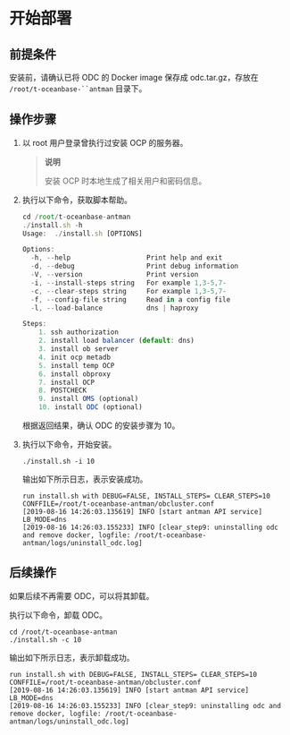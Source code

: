 # 开始部署

## 前提条件

安装前，请确认已将 ODC 的 Docker image 保存成 odc.tar.gz，存放在 `/root/t-oceanbase-``antman` 目录下。

## 操作步骤

1. 以 root 用户登录曾执行过安装 OCP 的服务器。

   > **说明**
   >
   > 安装 OCP 时本地生成了相关用户和密码信息。

2. 执行以下命令，获取脚本帮助。

   ```javascript
   cd /root/t-oceanbase-antman
   ./install.sh -h
   Usage:  ./install.sh [OPTIONS]
   
   Options:
     -h, --help                   Print help and exit
     -d, --debug                  Print debug information
     -V, --version                Print version
     -i, --install-steps string   For example 1,3-5,7-
     -c, --clear-steps string     For example 1,3-5,7-
     -f, --config-file string     Read in a config file
     -l, --load-balance           dns | haproxy
   
   Steps:
       1. ssh authorization
       2. install load balancer (default: dns)
       3. install ob server
       4. init ocp metadb
       5. install temp OCP
       6. install obproxy
       7. install OCP
       8. POSTCHECK
       9. install OMS (optional)
       10. install ODC (optional)
   ```

   根据返回结果，确认 ODC 的安装步骤为 10。

3. 执行以下命令，开始安装。

   ```shell
   ./install.sh -i 10
   ```

   输出如下所示日志，表示安装成功。

   ```shell
   run install.sh with DEBUG=FALSE, INSTALL_STEPS= CLEAR_STEPS=10 CONFFILE=/root/t-oceanbase-antman/obcluster.conf
   [2019-08-16 14:26:03.135619] INFO [start antman API service]
   LB_MODE=dns
   [2019-08-16 14:26:03.155233] INFO [clear_step9: uninstalling odc and remove docker, logfile: /root/t-oceanbase-antman/logs/uninstall_odc.log]
   ```

## 后续操作

如果后续不再需要 ODC，可以将其卸载。

执行以下命令，卸载 ODC。

```shell
cd /root/t-oceanbase-antman
./install.sh -c 10
```

输出如下所示日志，表示卸载成功。

```shell
run install.sh with DEBUG=FALSE, INSTALL_STEPS= CLEAR_STEPS=10 CONFFILE=/root/t-oceanbase-antman/obcluster.conf
[2019-08-16 14:26:03.135619] INFO [start antman API service]
LB_MODE=dns
[2019-08-16 14:26:03.155233] INFO [clear_step9: uninstalling odc and remove docker, logfile: /root/t-oceanbase-antman/logs/uninstall_odc.log]
```
